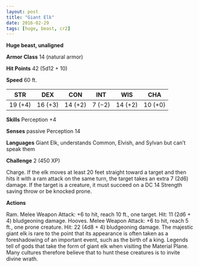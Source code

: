 ```yaml
---
layout: post
title: "Giant Elk"
date: 2016-02-29
tags: [huge, beast, cr2]
---
```


**Huge beast, unaligned**

**Armor Class** 14 (natural armor)

**Hit Points** 42 (5d12 + 10)

**Speed** 60 ft.

|   STR   |   DEX   |   CON   |   INT   |   WIS   |   CHA   |
|:-----:|:-----:|:-----:|:-----:|:-----:|:-----:|
| 19 (+4) | 16 (+3) | 14 (+2) | 7 (−2) | 14 (+2) | 10 (+0) |

**Skills** Perception +4 

**Senses** passive Perception 14 

**Languages** Giant Elk, understands Common, Elvish, and Sylvan but can’t speak them 

**Challenge** 2 (450 XP)

 Charge. If the elk moves at least 20 feet straight toward a target and then hits it with a ram attack on the same turn, the target takes an extra 7 (2d6) damage. If the target is a creature, it must succeed on a DC 14 Strength saving throw or be knocked prone. 

**Actions** 

Ram. Melee Weapon Attack: +6 to hit, reach 10 ft., one target. Hit: 11 (2d6 + 4) bludgeoning damage. Hooves. Melee Weapon Attack: +6 to hit, reach 5 ft., one prone creature. Hit: 22 (4d8 + 4) bludgeoning damage. The majestic giant elk is rare to the point that its appearance is often taken as a foreshadowing of an important event, such as the birth of a king. Legends tell of gods that take the form of giant elk when visiting the Material Plane. Many cultures therefore believe that to hunt these creatures is to invite divine wrath.